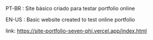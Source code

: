 PT-BR : Site básico criado para testar portfolio online

EN-US : Basic website created to test online portfolio

link: https://site-portfolio-seven-phi.vercel.app/index.html
